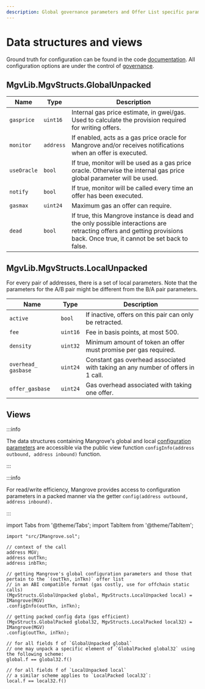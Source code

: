 ```yaml
---
description: Global governance parameters and Offer List specific parameters.
---
```


# Data structures and views

Ground truth for configuration can be found in the code [documentation](https://giry-dev.github.io/mangrove/MgvDoc.html). All configuration options are under the control of [governance](README.md).

## MgvLib.MgvStructs.GlobalUnpacked

| Name        | Type      | Description                                                                                                                                                              |
| ----------- | --------- | ------------------------------------------------------------------------------------------------------------------------------------------------------------------------ |
| `gasprice`  | `uint16`  | Internal gas price estimate, in gwei/gas. Used to calculate the provision required for writing offers.                                                                   |
| `monitor`   | `address` | If enabled, acts as a gas price oracle for Mangrove and/or receives notifications when an offer is executed.                                                             |
| `useOracle` | `bool`    | If true, monitor will be used as a gas price oracle. Otherwise the internal gas price global parameter will be used.                                                     |
| `notify`    | `bool`    | If true, monitor will be called every time an offer has been executed.                                                                                                   |
| `gasmax`    | `uint24`  | Maximum gas an offer can require.                                                                                                                                        |
| `dead`      | `bool`    | If true, this Mangrove instance is dead and the only possible interactions are retracting offers and getting provisions back. Once true, it cannot be set back to false. |

## MgvLib.MgvStructs.LocalUnpacked

For every pair of addresses, there is a set of local parameters. Note that the parameters for the A/B pair might be different from the B/A pair parameters.

| Name                | Type     | Description                                                                     |
| ------------------- | -------- | ------------------------------------------------------------------------------- |
| `active`            | `bool`   | If inactive, offers on this pair can only be retracted.                         |
| `fee`               | `uint16` | Fee in basis points, at most 500.                                               |
| `density`           | `uint32` | Minimum amount of token an offer must promise per gas required.                 |
| `overhead_ gasbase` | `uint24` | Constant gas overhead associated with taking an any number of offers in 1 call. |
| `offer_gasbase`     | `uint24` | Gas overhead associated with taking one offer.                                  |



## Views

:::info

The data structures containing Mangrove's global and local [configuration parameters](mangrove-configuration.md) are accessible via the public view function `configInfo(address outbound, address inbound)` function.

:::

:::info

For read/write efficiency, Mangrove provides access to configuration parameters in a packed manner via the getter `config(address outbound, address inbound).`

:::

import Tabs from '@theme/Tabs';
import TabItem from '@theme/TabItem';

<Tabs>
<TabItem value="solidity" label="Solidity" default>

```solidity
import "src/IMangrove.sol";

// context of the call
address MGV;
address outTkn;
address inbTkn;

// getting Mangrove's global configuration parameters and those that pertain to the `(outTkn, inTkn)` offer list
// in an ABI compatible format (gas costly, use for offchain static calls)
(MgvStructs.GlobalUnpacked global, MgvStructs.LocalUnpacked local) = IMangrove(MGV)
.configInfo(outTkn, inTkn);

// getting packed config data (gas efficient)
(MgvStructs.GlobalPacked global32, MgvStructs.LocalPacked local32) = IMangrove(MGV)
.config(outTkn, inTkn);

// for all fields f of `GlobalUnpacked global` 
// one may unpack a specific element of `GlobalPacked global32` using the following scheme:
global.f == global32.f()

// for all fields f of `LocalUnpacked local` 
// a similar scheme applies to `LocalPacked local32`:
local.f == local32.f()

```

</TabItem>
</Tabs>